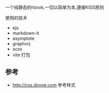 一个纯静态的rbook,一切以简单为本,遵循KISS原则

使用的技术

- ejs
- markdown-it
- asymptote
- graphviz
- scss
- vite 打包


## 参考

- http://css.doyoe.com 参考样式
